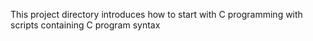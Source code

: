 This project directory introduces how to start with C programming with scripts containing C program syntax
